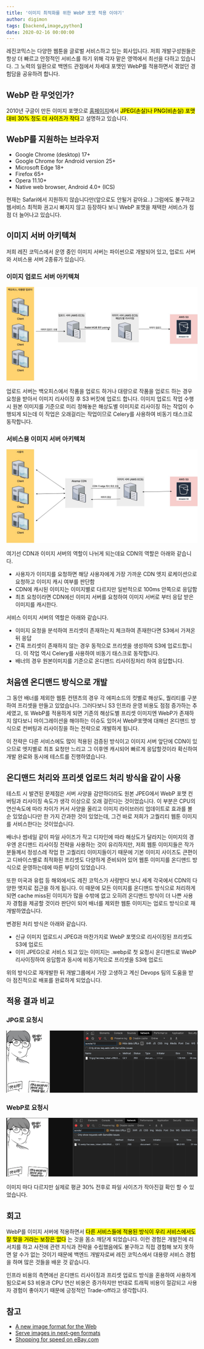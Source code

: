 ```yaml
---
title: '이미지 최적화를 위한 WebP 포맷 적용 이야기'
author: digimon
tags: [backend,image,python]
date: 2020-02-16 00:00:00
---
```

레진코믹스는 다양한 웹툰을 글로벌 서비스하고 있는 회사입니다. 저희 개발구성원들은 항상 더 빠르고 안정적인 서비스를 하기 위해 각자 맡은 영역에서 최선을 다하고 있습니다. 그 노력의 일환으로 백엔드 관점에서 차세대 포맷인 WebP를 적용하면서 겪었던 경험담을 공유하려 합니다.

## WebP 란 무엇인가?
2010년 구글이 만든 이미지 포맷으로 [홈페이지](https://developers.google.com/speed/webp/#how_webp_works_stylefont-weight_bold)에서 <mark>JPEG(손실)나 PNG(비손실) 포맷대비 30% 정도 더 사이즈가 작다</mark>고 설명하고 있습니다. 

## WebP를 지원하는 브라우저
* Google Chrome (desktop) 17+
* Google Chrome for Android version 25+
* Microsoft Edge 18+
* Firefox 65+
* Opera 11.10+
* Native web browser, Android 4.0+ (ICS)

현재는 Safari에서 지원하지 않습니다만(앞으로도 안될거 같아요..) 그럼에도 불구하고 웹서비스 최적화 권고시 빠지지 않고 등장하다 보니 WebP 포맷을 채택한 서비스가 점점 더 늘어나고 있습니다.

## 이미지 서버 아키텍쳐
저희 레진 코믹스에서 운영 중인 이미지 서버는 파이썬으로 개발되어 있고, 업로드 서버와 서비스용 서버 2종류가 있습니다.

### 이미지 업로드 서버 아키텍쳐

![](/files/2020-02-16-webp-resizing/internal-object.jpg)

업로드 서버는 백오피스에서 작품을 업로드 하거나 대량으로 작품을 업로드 하는 경우 요청을 받아서 이미지 리사이징 후 S3 버킷에 업로드 합니다.
이미지 업로드 작업 수행시 원본 이미지를 기준으로 미리 정해놓은 해상도별 이미지로 리사이징 하는 작업이 수행되게 되는데 이 작업은 오래걸리는 작업이므로 Celery를 사용하여 비동기 태스크로 동작합니다.

### 서비스용 이미지 서버 아키텍쳐

![](/files/2020-02-16-webp-resizing/prod-object.jpg)

여기선 CDN과 이미지 서버의 역할이 나뉘게 되는데요 CDN의 역할은 아래와 같습니다.
* 사용자가 이미지를 요청하면 해당 사용자에게 가장 가까운 CDN 엣지 로케이션으로 요청하고 이미지 캐시 여부를 판단함
* CDN에 캐시된 이미지는 이미지별로 다르지만 일반적으로 100ms 안쪽으로 응답함
* 최초 요청이라면 CDN에선 이미지 서버를 요청하여 이미지 서버로 부터 응답 받은 이미지를 캐시한다.

서비스 이미지 서버의 역할은 아래와 같습니다.
* 이미지 요청을 분석하여 프리셋이 존재하는지 체크하여 존재한다면 S3에서 가져온뒤 응답
* 간혹 프리셋이 존재하지 않는 경우 동적으로 프리셋을 생성하여 S3에 업로드합니다. 이 작업 역시 Celery를 사용하여 비동기 태스크로 동작합니다.
* 배너의 경우 원본이미지를 기준으로 온디맨드 리사이징처리 하여 응답합니다.

## 처음엔 온디맨드 방식으로 개발
그 동안 배너를 제외한 웹툰 컨텐츠의 경우 각 에피소드의 컷별로 해상도, 퀄리티를 구분하여 프리셋을 만들고 있었습니다. 그러다보니 S3 인프라 운영 비용도 점점 증가하는 추세였고, 또 WebP를 적용하게 되면 기존의 해상도별 프리셋 이미지엔 WebP가 존재하지 않다보니 마이그레이션을 해야하는 이슈도 있어서 WebP포맷에 대해선 온디맨드 방식으로 컨버팅과 리사이징을 하는 전략으로 개발하게 됩니다. 

이 전략은 다른 서비스에도 많이 적용된 검증된 방식이고 이미지 서버 앞단에 CDN이 있으므로 엣지별로 최초 요청만 느리고 그 이후엔 캐시되어 빠르게 응답할것이라 확신하여 개발 완료와 동시에 테스트를 진행하였습니다.

## 온디맨드 처리와 프리셋 업로드 처리 방식을 같이 사용
테스트 시 발견된 문제점은 서버 사양을 감안하더라도 원본 JPEG에서 WebP 포맷 컨버팅과 리사이징 속도가 생각 이상으로 오래 걸린다는 것이었습니다. 이 부분은 CPU의 연산속도에 따라 차이가 커서 사양을 올리고 이미지 라이브러리 업데이트로 효과를 볼 순 있었습니다만 한 가지 간과한 것이 있었는데, 
그건 바로 저희가 고퀄리티 웹툰 이미지를 서비스한다는 것이었습니다. 

배너나 썸네일 같이 파일 사이즈가 작고 디자인에 따라 해상도가 달라지는 이미지의 경우엔 온디맨드 리사이징 전략을 사용하는 것이 유리하지만, 저희 웹툰 이미지들은 작가분들께서 정성스레 작업 한 고퀄리티 이미지들이기 때문에 기본 이미지 사이즈도 큰편이고 디바이스별로 최적화된 프리셋도 다양하게 준비되어 있어 웹툰 이미지를 온디맨드 방식으로 운영하는데에 따른 부담이 있었습니다. 

또한 미국과 유럽 등 해외에서도 레진 코믹스가 사랑받다 보니 세계 각국에서 CDN의 다양한 엣지로 접근을 하게 됩니다. 이 때문에 모든 이미지를 온디맨드 방식으로 처리하게 되면 cache miss된 이미지가 많을 수밖에 없고 오히려 온디맨드 방식이 더 나쁜 사용자 경험을 제공할 것이라 판단이 되어 배너를 제외한 웹툰 이미지는 업로드 방식으로 재개발하였습니다.

변경된 처리 방식은 아래와 같습니다.
* 신규 이미지 업로드시 JPEG과 마찬가지로 WebP 포맷으로 리사이징된 프리셋도 S3에 업로드 
* 이미 JPEG으로 서비스 되고 있는 이미지는 .webp로 첫 요청시 온디맨드로 WebP 리사이징하여 응답함과 동시에 비동기적으로 프리셋을 S3에 업로드

위의 방식으로 재개발한 뒤 개발그룹에서 가장 고생하고 계신 Devops 팀의 도움을 받아 점진적으로 배포를 완료하게 되었습니다.

## 적용 결과 비교
### JPG로 요청시 
![](/files/2020-02-16-webp-resizing/jpg.png)

### WebP로 요청시 
![](/files/2020-02-16-webp-resizing/webp.png)

이미지 마다 다르지만 실제로 평균 30% 전후로 파일 사이즈가 작아진걸 확인 할 수 있었습니다. 

## 회고
WebP를 이미지 서버에 적용하면서 <mark>다른 서비스들에 적용된 방식이 우리 서비스에서도 잘 맞을 거라는 보장은 없다</mark> 는 것을 몸소 깨닫게 되었습니다.
이런 경험은 개발전에 리서치를 하고 사전에 관련 지식과 전략을 수립했음에도 불구하고 직접 경험해 보지 못하면 알 수가 없는 것이기 때문에 백엔드 개발자로써 레진 코믹스에서 대용량 서비스 경험을 하며 많은 것들을 배운 것 같습니다. 


인프라 비용의 측면에선 온디맨드 리사이징과 프리셋 업로드 방식을 혼용하여 사용하게 됨으로써 S3 비용과 CPU 연산 비용은 증가하지만 반대로 트래픽 비용이 절감되고 사용자 경험이 좋아지기 때문에 긍정적인 Trade-off라고 생각합니다.

## 참고

* [A new image format for the Web](https://developers.google.com/speed/webp/#how_webp_works_stylefont-weight_bold)
* [Serve images in next-gen formats](https://web.dev/uses-webp-images/)
* [Shopping for speed on eBay.com](https://web.dev/shopping-for-speed-on-ebay/?fbclid=IwAR0Jm4cYwvGxLGw2FiluPmzlY2izSjN3akenDdaKhMihoCkCuMLcTf96Yks)
